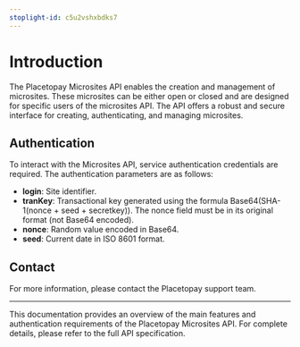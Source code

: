 ```yaml
---
stoplight-id: c5u2vshxbdks7
---
```


# Introduction

The Placetopay Microsites API enables the creation and management of microsites. These microsites can be either open or closed and are designed for specific users of the microsites API. The API offers a robust and secure interface for creating, authenticating, and managing microsites.

## Authentication

To interact with the Microsites API, service authentication credentials are required. The authentication parameters are as follows:

- **login**: Site identifier.
- **tranKey**: Transactional key generated using the formula Base64(SHA-1(nonce + seed + secretkey)). The nonce field must be in its original format (not Base64 encoded).
- **nonce**: Random value encoded in Base64.
- **seed**: Current date in ISO 8601 format.

## Contact

For more information, please contact the Placetopay support team.

---

This documentation provides an overview of the main features and authentication requirements of the Placetopay Microsites API. For complete details, please refer to the full API specification.
